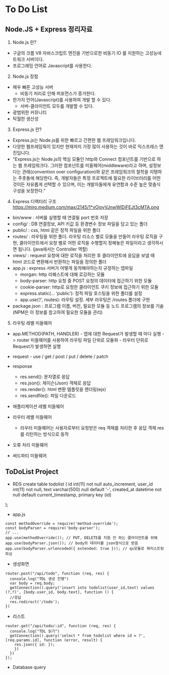 To Do List
=============

Node.JS + Express 정리자료
--------------------------
1. Node.js 란?
 * 구글의 크롬 V8 자바스크립트 엔진을 기반으로한 비동기 IO 를 지원하는 고성능네트워크 서버이다.
 * 프로그래밍 언어로 Javascript를 사용한다.
 
2. Node.js 장점
 * 매우 빠른 고성능 서버
     * 비동기 처리로 인해 퍼포먼스가 증가한다.
 * 한가지 언어(Javascript)를 사용하여 개발 할 수 있다.
     * 서버-클라이언트 모두를 개발할 수 있다.
 * 광범위한 커뮤니티
 * 탁월한 생산성

3. Express.js 란?
 * Express.js는 Node.js를 위한 빠르고 간편한 웹 프레임워크입니다.
 * 다양한 웹프레임웍이 있지만 현재까지 가장 많이 사용하는 것이 바로 익스프레스 엔진입니다.
 * "Express.js는 Node.js의 핵심 모듈인 http와 Connect 컴포넌트를 기반으로 하는 웹 프레임워크다. 
 그러한 컴포넌트를 미들웨어(middleware)라고 하며, 설정보다는 관례(convention over configuration)와 같은 
 프레임워크의 철학을 지탱하는 주춧돌에 해당한다. 즉, 개발자들은 특정 프로젝트에 필요한 라이브러리를 어떤 것이든 
 자유롭게 선택할 수 있으며, 이는 개발자들에게 유연함과 수준 높은 맞춤식 구성을 보장한다."


4. Express 디렉터리 구조
https://miro.medium.com/max/2145/1*vOioyVJnwWIDiFEJt3cMTA.png
 
 * bin/www : 서버를 실행할 때 연결될 port 번호 저장
 * config/ : DB 연결정보, API 키값 등 환경변수 정보 파일을 담고 있는 폴더
 * public/ : css, html 같은 정적 파일을 위한 폴더
 * routes/ : 라우팅을 위한 폴더. 라우팅 리소스 별로 모듈을 만들어 라우팅 로직을 구현,
            클라이언트에서 요청 별로 어떤 로직을 수행할지 정해놓은 파일이라고 생각하시면 됩니다. (java에서는 Controller 역할)
 * views/  : request 요청에 대한 로직을 처리한 후 클라이언트에 응답을 보낼 때 html 코드로 변환해서 반환하는 파일을 정의한 폴더
 * app.js : express 서버가 어떻게 동작해야하는지 규정하는 앱파일
     * morgan:  http 리퀘스트에 대해 로깅하는 모듈
     * body-parser: http 요청 중 POST 요청의 데이터에 접근하기 위한 모듈
     * cookie-parser: http로 요청한 클라이언트 쿠키 정보에 접근하기 위한 모듈
     * express.static(… ‘public’): 정적 파일 호스팅을 위한 폴더를 설정
     * app.use(‘/’, routes): 라우팅 설정. 세부 라우팅은 /routes 폴더에 구현
 * package.json : 프로그램 이름, 버전, 필요한 모듈 등 노드 프로그램의 정보를 기술 (NPM은 이 정보를 참고하여 필요한 모듈을 관리)


5. 라우팅 레벨 미들웨어
 * app.METHOD(PATH, HANDLER) - 앱에 대한 Request가 발생할 때 마다 실행 
    -> router 미들웨어를 사용하여 라우팅 파일 단위로 모듈화 - 라우터 단위로 Request가 발생하면 실행
 * request - use / get / post / put / delete / patch
 * response
     * res.send(): 문자열로 응답
     * res.json(): 제이슨(Json) 객체로 응답
     * res.render():  html 변환 템플릿을 렌더링(ejs)
     * res.sendfile(): 파일 다운로드




* 애플리케이션 레벨 미들웨어
* 라우터 레벨 미들웨어
    * 라우터 미들웨어는 사용자로부터 요청받은 req 객체를 처리한 후 응답 객체 res 를 리턴하는 방식으로 동작
* 오류 처리 미들웨어
* 써드파티 미들웨어


ToDoList Project
------------------
* RDS
create table todolist (
	id int(11) not null auto_increment,
    user_id int(11) not null,
	text varchar(500) null default '-',
    created_at datetime not null default current_timestamp,
    primary key (id)

);

* app.js
```
const methodOverride = require('method-override');
const bodyParser = require('body-parser');
// ...
app.use(methodOverride()); // PUT, DELETE를 지원 안 하는 클라이언트를 위해
app.use(bodyParser.json()); // body의 데이터를 json형식으로 받음
app.use(bodyParser.urlencoded({ extended: true })); // qs모듈로 쿼리스트링 파싱
```

* 생성화면
```
router.post("/api/todo", function (req, res) {
  console.log("TDL 생성 진행")
  var body = req.body;
  getConnection().query('insert into todolist(user_id,text) values (?,?)', [body.user_id, body.text], function () {
  //응답
  res.redirect('/todo');
})
```

* 리스트
```
router.get("/api/todo/:id", function (req, res) {
  console.log("TDL 읽기")
  getConnection().query('select * from todolist where id = ?', [req.params.id], function (error, result) {
    res.json({ id: });
    })
  })
});
```

* Database
query
